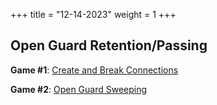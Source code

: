+++
title = "12-14-2023"
weight = 1
+++

## Open Guard Retention/Passing

**Game #1**: [Create and Break Connections]( /games/guard_games/open_guard/create_and_break_connections/ )

**Game #2**: [Open Guard Sweeping](/games/guard_games/open_guard/open_guard_sweeping/)